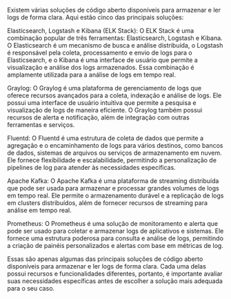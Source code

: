 Existem várias soluções de código aberto disponíveis para armazenar e ler logs de forma clara. Aqui estão cinco das principais soluções:

Elasticsearch, Logstash e Kibana (ELK Stack): O ELK Stack é uma combinação popular de três ferramentas: Elasticsearch, Logstash e Kibana. O Elasticsearch é um mecanismo de busca e análise distribuída, o Logstash é responsável pela coleta, processamento e envio de logs para o Elasticsearch, e o Kibana é uma interface de usuário que permite a visualização e análise dos logs armazenados. Essa combinação é amplamente utilizada para a análise de logs em tempo real.

Graylog: O Graylog é uma plataforma de gerenciamento de logs que oferece recursos avançados para a coleta, indexação e análise de logs. Ele possui uma interface de usuário intuitiva que permite a pesquisa e visualização de logs de maneira eficiente. O Graylog também possui recursos de alerta e notificação, além de integração com outras ferramentas e serviços.

Fluentd: O Fluentd é uma estrutura de coleta de dados que permite a agregação e o encaminhamento de logs para vários destinos, como bancos de dados, sistemas de arquivos ou serviços de armazenamento em nuvem. Ele fornece flexibilidade e escalabilidade, permitindo a personalização de pipelines de log para atender às necessidades específicas.

Apache Kafka: O Apache Kafka é uma plataforma de streaming distribuída que pode ser usada para armazenar e processar grandes volumes de logs em tempo real. Ele permite o armazenamento durável e a replicação de logs em clusters distribuídos, além de fornecer recursos de streaming para análise em tempo real.

Prometheus: O Prometheus é uma solução de monitoramento e alerta que pode ser usado para coletar e armazenar logs de aplicativos e sistemas. Ele fornece uma estrutura poderosa para consulta e análise de logs, permitindo a criação de painéis personalizados e alertas com base em métricas de log.

Essas são apenas algumas das principais soluções de código aberto disponíveis para armazenar e ler logs de forma clara. Cada uma delas possui recursos e funcionalidades diferentes, portanto, é importante avaliar suas necessidades específicas antes de escolher a solução mais adequada para o seu caso.